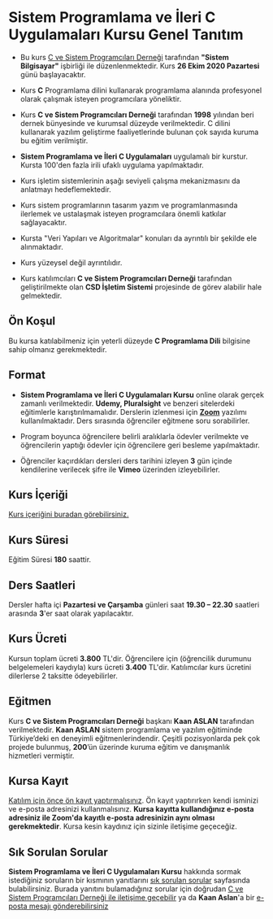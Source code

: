 # Sistem Programlama ve İleri C Uygulamaları Kursu Genel Tanıtım

+ Bu kurs [C ve Sistem Programcıları Derneği](http://www.csystem.org/) tarafından __"Sistem Bilgisayar"__ işbirliği ile düzenlenmektedir. Kurs __26 Ekim 2020 Pazartesi__ günü başlayacaktır.

+ Kurs __C__ Programlama dilini kullanarak  programlama alanında profesyonel olarak çalışmak isteyen programcılara yöneliktir. 

+ Kurs __C ve Sistem Programcıları Derneği__ tarafından __1998__ yılından beri dernek bünyesinde ve kurumsal düzeyde verilmektedir. C dilini kullanarak yazılım geliştirme faaliyetlerinde bulunan çok sayıda kuruma bu eğitim verilmiştir.

+ __Sistem Programlama ve İleri C Uygulamaları__ uygulamalı bir kurstur. Kursta 100'den fazla irili ufaklı uygulama yapılmaktadır.

+ Kurs işletim sistemlerinin aşağı seviyeli çalışma mekanizmasını da anlatmayı hedeflemektedir. 

+ Kurs sistem programlarının  tasarım yazım ve programlanmasında ilerlemek ve ustalaşmak isteyen programcılara önemli katkılar sağlayacaktır.

+ Kursta "Veri Yapıları ve Algoritmalar" konuları da ayrıntılı bir şekilde ele alınmaktadır.

+ Kurs yüzeysel değil ayrıntılıdır. 

+ Kurs katılımcıları __C ve Sistem Programcıları Derneği__ tarafından geliştirilmekte olan __CSD İşletim Sistemi__ projesinde de görev alabilir hale gelmektedir. 

## Ön Koşul

Bu kursa katılabilmeniz için yeterli düzeyde __C Programlama Dili__ bilgisine sahip olmanız gerekmektedir. 

## Format
+ __Sistem Programlama ve İleri C Uygulamaları Kursu__ online olarak gerçek zamanlı verilmektedir. __Udemy, Pluralsight__ ve benzeri sitelerdeki eğitimlerle karıştırılmamalıdır. Derslerin izlenmesi için __[Zoom](https://zoom.us/)__ yazılımı kullanılmaktadır. Ders sırasında öğrenciler eğitmene soru sorabilirler.

+ Program boyunca öğrencilere belirli aralıklarla ödevler verilmekte ve öğrencilerin yaptığı ödevler için öğrencilere geri besleme yapılmaktadır.

+ Öğrenciler kaçırdıkları dersleri ders tarihini izleyen __3__ gün içinde kendilerine verilecek şifre ile __Vimeo__ üzerinden izleyebilirler.

## Kurs İçeriği
[Kurs içeriğini buradan görebilirsiniz.](https://github.com/CSD-1993/Sistem-Programlama-ve-ileri-C-Uygulamalari/blob/master/kurs_programi.md)

## Kurs Süresi

Eğitim Süresi __180__ saattir.

## Ders Saatleri

Dersler hafta içi __Pazartesi ve Çarşamba__ günleri saat __19.30 – 22.30__ saatleri arasında __3__'er saat olarak yapılacaktır.

## Kurs Ücreti
Kursun toplam ücreti __3.800__ TL'dir. Öğrencilere için (öğrencilik durumunu belgelemeleri kaydıyla) kurs ücreti __3.400__ TL'dir. Katılımcılar kurs ücretini dilerlerse 2 taksitte ödeyebilirler.

## Eğitmen

Kurs __C ve Sistem Programcıları Derneği__ başkanı __Kaan ASLAN__ tarafından verilmektedir. __Kaan ASLAN__ sistem programlama ve yazılım eğitiminde Türkiye’deki en deneyimli eğitmenlerindendir. Çeşitli pozisyonlarda pek çok projede bulunmuş, __200__’ün üzerinde kuruma eğitim ve danışmanlık hizmetleri vermiştir. 

## Kursa Kayıt
[Katılım için önce ön kayıt yaptırmalısınız](https://us02web.zoom.us/meeting/register/tZIqceCgpj8rHNRl_UXvH8oeLgXXFPJP9Qo8). Ön kayıt yaptırırken kendi isminizi ve e-posta adresinizi kullanmalısınız. **Kursa kayıtta kullandığınız e-posta adresiniz ile Zoom'da kayıtlı e-posta adresinizin aynı olması gerekmektedir**. Kursa kesin kaydınız için sizinle iletişime geçeceğiz.

## Sık Sorulan Sorular
__Sistem Programlama ve İleri C Uygulamaları Kursu__ hakkında sormak istediğiniz soruların bir kısmının yanıtlarını [sık sorulan sorular](https://github.com/CSD-1993/Sistem-Programlama-ve-ileri-C-Uygulamalari/blob/master/sss.md) sayfasında bulabilirsiniz. Burada yanıtını bulamadığınız sorular için doğrudan [C ve Sistem Programcıları Derneği ile iletişime geçebilir](http://www.csystem.org/) ya da __Kaan Aslan__'a bir [e-posta mesajı gönderebilirsiniz](mailto:aslank@csystem.org)



